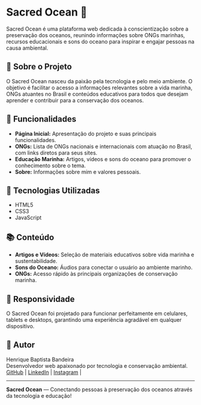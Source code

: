 # Sacred Ocean 🐋

Sacred Ocean é uma plataforma web dedicada à conscientização sobre a preservação dos oceanos, reunindo informações sobre ONGs marinhas, recursos educacionais e sons do oceano para inspirar e engajar pessoas na causa ambiental.

## 🚀 Sobre o Projeto

O Sacred Ocean nasceu da paixão pela tecnologia e pelo meio ambiente. O objetivo é facilitar o acesso a informações relevantes sobre a vida marinha, ONGs atuantes no Brasil e conteúdos educativos para todos que desejam aprender e contribuir para a conservação dos oceanos.

## 🐢 Funcionalidades

- **Página Inicial:** Apresentação do projeto e suas principais funcionalidades.
- **ONGs:** Lista de ONGs nacionais e internacionais com atuação no Brasil, com links diretos para seus sites.
- **Educação Marinha:** Artigos, vídeos e sons do oceano para promover o conhecimento sobre o tema.
- **Sobre:** Informações sobre mim e valores pessoais.

## 🎨 Tecnologias Utilizadas

- HTML5
- CSS3
- JavaScript


## 📚 Conteúdo

- **Artigos e Vídeos:** Seleção de materiais educativos sobre vida marinha e sustentabilidade.
- **Sons do Oceano:** Áudios para conectar o usuário ao ambiente marinho.
- **ONGs:** Acesso rápido às principais organizações de conservação marinha.

## 📱 Responsividade

O Sacred Ocean foi projetado para funcionar perfeitamente em celulares, tablets e desktops, garantindo uma experiência agradável em qualquer dispositivo.

## 👤 Autor

Henrique Baptista Bandeira  
Desenvolvedor web apaixonado por tecnologia e conservação ambiental.  
[GitHub](https://github.com/SpyHenry) | [LinkedIn](https://linkedin.com/in/henrique-baptista-bandeira) | [Instagram](https://www.instagram.com/henry_bband/) |

---

**Sacred Ocean** — Conectando pessoas à preservação dos oceanos através da tecnologia e educação!
